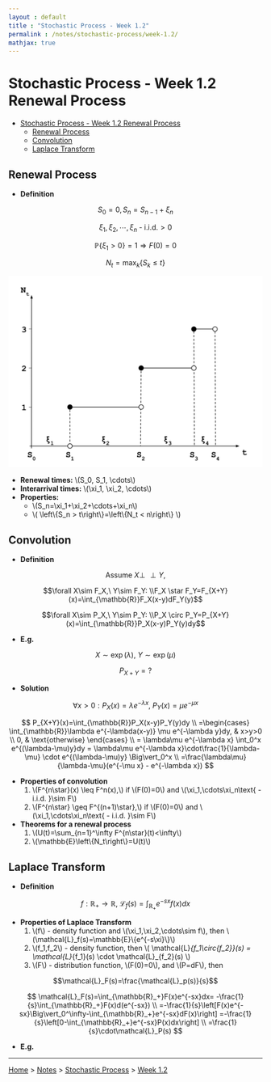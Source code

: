 ```yaml
---
layout : default
title : "Stochastic Process - Week 1.2"
permalink : /notes/stochastic-process/week-1.2/
mathjax: true
---
```


<script src="https://cdnjs.cloudflare.com/ajax/libs/mathjax/2.7.6/MathJax.js?config=TeX-MML-AM_CHTML" async="" type="text/javascript"> </script>

# Stochastic Process - Week 1.2 Renewal Process

- [Stochastic Process - Week 1.2 Renewal Process](#stochastic-process---week-12-renewal-process)
  - [Renewal Process](#renewal-process)
  - [Convolution](#convolution)
  - [Laplace Transform](#laplace-transform)

## Renewal Process

- **Definition**

$$S_0=0,S_n=S_{n-1}+\xi_n$$

$$\xi_1,\xi_2,\cdots,\xi_n\text{ - i.i.d.} > 0$$

$$\mathbb{P}\left\{\xi_1 > 0\right\}=1\Rightarrow F(0)=0$$

$$N_t=\max_k\left\{S_k\leq t\right\}$$

![Renewal Process](./renewal_process.svg)

- **Renewal times:** \\(S_0, S_1, \cdots\\)
- **Interarrival times:** \\(\xi_1, \xi_2, \cdots\\)
- **Properties:**
  - \\(S_n=\xi_1+\xi_2+\cdots+\xi_n\\)
  - \\( \left\\{S_n > t\right\\}=\left\\{N_t < n\right\\} \\)

## Convolution

- **Definition**

$$\text{Assume }X\perp\!\!\!\!\perp Y,$$

$$\forall X\sim F_X,\ Y\sim F_Y: \\F_X \star F_Y=F_{X+Y}(x)=\int_{\mathbb{R}}F_X(x-y)dF_Y(y)$$

$$\forall X\sim P_X,\ Y\sim P_Y: \\P_X \circ P_Y=P_{X+Y}(x)=\int_{\mathbb{R}}P_X(x-y)P_Y(y)dy$$

- **E.g.**

$$X\sim\exp(\lambda),\ Y\sim\exp(\mu)$$

$$P_{X+Y} = ?$$

- **Solution**

$$\forall x>0: P_X(x)=\lambda e^{-\lambda x},\ P_Y(x)=\mu e^{-\mu x}$$

$$
P_{X+Y}(x)=\int_{\mathbb{R}}P_X(x-y)P_Y(y)dy \\
=\begin{cases}
\int_{\mathbb{R}}\lambda e^{-\lambda(x-y)} \mu e^{-\lambda y}dy, & x>y>0 \\
0, & \text{otherwise}
\end{cases} \\
= \lambda\mu e^{-\lambda x} \int_0^x e^{(\lambda-\mu)y}dy = \lambda\mu e^{-\lambda x}\cdot\frac{1}{\lambda-\mu} \cdot e^{(\lambda-\mu)y} \Big\vert_0^x \\
=\frac{\lambda\mu}{\lambda-\mu}(e^{-\mu x} - e^{-\lambda x})
$$

- **Properties of convolution**
  1. \\(F^{n\star}(x) \leq F^n(x),\\) if \\(F(0)=0\\) and \\(\xi_1,\cdots\xi_n\text{ - i.i.d. }\sim F\\)
  2. \\(F^{n\star} \geq F^{(n+1)\star},\\) if \\(F(0)=0\\) and \\(\xi_1,\cdots\xi_n\text{ - i.i.d. }\sim F\\)
- **Theorems for a renewal process**
  1. \\(U(t)=\sum_{n=1}^\infty F^{n\star}(t)<\infty\\)
  2. \\(\mathbb{E}\left\\{N_t\right\\}=U(t)\\)

## Laplace Transform

- **Definition**

$$f:\mathbb{R}_+\rightarrow\mathbb{R},\ \mathcal{L}_f(s)=\int_{\mathbb{R}_+}e^{-sx}f(x)dx$$

- **Properties of Laplace Transform**
  1. \\(f\\) - density function and \\(\xi_1,\xi_2,\cdots\sim f\\), then \\(\mathcal{L}_f(s)=\mathbb{E}\\{e^{-s\xi}\\}\\)
  2. \\(f_1,f_2\\) - density function, then \\( \mathcal{L}_{f_1\circ{f_2}}(s) = \mathcal{L}_{f_1}(s) \cdot \mathcal{L}_{f_2}(s) \\)
  3. \\(F\\) - distribution function, \\(F(0)=0\\), and \\(P=dF\\), then

$$\mathcal{L}_F(s)=\frac{\mathcal{L}_p(s)}{s}$$

$$
\mathcal{L}_F(s)=\int_{\mathbb{R}_+}F(x)e^{-sx}dx=
-\frac{1}{s}\int_{\mathbb{R}_+}F(x)d(e^{-sx}) \\
=-\frac{1}{s}\left[F(x)e^{-sx}\Big\vert_0^\infty-\int_{\mathbb{R}_+}e^{-sx}dF(x)\right]
=-\frac{1}{s}\left[0-\int_{\mathbb{R}_+}e^{-sx}P(x)dx\right] \\
=\frac{1}{s}\cdot\mathcal{L}_P(s)
$$

- **E.g.**



---

[Home](/) > [Notes](/notes/) > [Stochastic Process](/notes/stochastic-process/) > [Week 1.2](/notes/stochastic-process/week-1.2/)